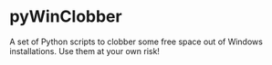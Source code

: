 pyWinClobber
============

A set of Python scripts to clobber some free space out of Windows installations.
Use them at your own risk!


